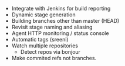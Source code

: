 * Integrate with Jenkins for build reporting
* Dynamic stage generation
* Building branches other than master (HEAD)
* Revisit stage naming and aliasing
* Agent HTTP monitoring / status console
* Automatic tags (sreeni)
* Watch multiple repositories
  * Detect repos via bonjour
* Make commited refs not branches.
